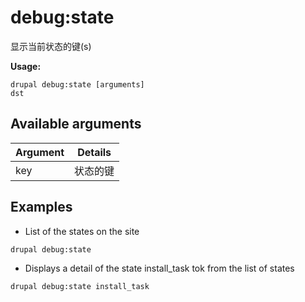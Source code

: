 # debug:state
显示当前状态的键(s)

**Usage:**
```
drupal debug:state [arguments]
dst
```

## Available arguments
Argument | Details
---------|-------------
key | 状态的键

## Examples
* List of the states on the site
```
drupal debug:state
```
* Displays a detail of the state install_task tok from the list of states
```
drupal debug:state install_task
```
